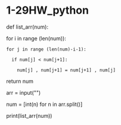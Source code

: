 # 1-29HW_python

def list_arr(num):


  for i in range (len(num)):
  
    for j in range (len(num)-i-1):
    
      if num[j] < num[j+1]:
      
        num[j] , num[j+1] = num[j+1] , num[j]
        
  return num
  
  


arr = input("")

num = [int(n) for n in arr.split()]

print(list_arr(num))
